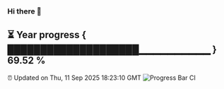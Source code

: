 ### Hi there 👋
⏳ Year progress { ████████████████████▁▁▁▁▁▁▁▁▁▁ } 69.52 %
---
⏰ Updated on Thu, 11 Sep 2025 18:23:10 GMT
![Progress Bar CI](https://github.com/liununu/liununu/workflows/Progress%20Bar%20CI/badge.svg)
